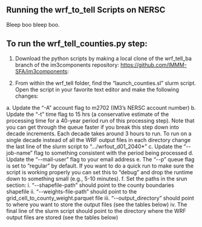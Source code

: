 ## Running the wrf_to_tell Scripts on NERSC
>
Bleep boo bleep boo.
>
## To run the wrf_tell_counties.py step:
1. Download the python scripts by making a local clone of the wrf_tell_ba branch of the im3components repository: https://github.com/IMMM-SFA/im3components:

2. From within the wrf_tell folder, find the “launch_counties.sl” slurm script. Open the script in your favorite text editor and make the following changes:
>
   a. Update the “-A” account flag to m2702 (IM3’s NERSC account number)
   b. Update the “-t” time flag to 15 hrs (a conservative estimate of the processing time for a 40-year period run of this processing step). Note that you can get through the queue faster if you break this step down into decade increments. Each decade takes around 3 hours to run. To run on a single decade instead of all the WRF output files in each directory change the last line of the slurm script to “…/wrfout_d01_2040*”
   c. Update the “--job-name” flag to something consistent with the period being processed
   d. Update the “--mail-user” flag to your email address
   e. The “--p” queue flag is set to “regular” by default. If you want to do a quick run to make sure the script is working properly you can set this to “debug” and drop the runtime down to something small (e.g., 5-10 minutes).
   f. Set the paths in the srun section:
      i.  “--shapefile-path” should point to the county boundaries shapefile
      ii. “--weights-file-path” should point to the grid_cell_to_county_weight.parquet file
      iii. “--output_directory” should point to where you want to store the output files (see the tables below)
      iv. The final line of the slurm script should point to the directory where the WRF output files are stored (see the tables below)


